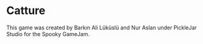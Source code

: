 # Catture
This game was created by Barkın Ali Lüküslü and Nur Aslan under PickleJar Studio for the Spooky GameJam.
